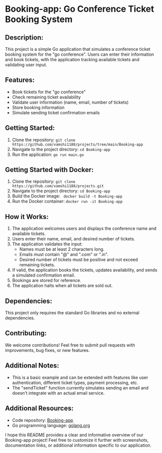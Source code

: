 # Booking-app: Go Conference Ticket Booking System

## Description:

This project is a simple Go application that simulates a conference ticket booking system for the "go conference". Users can enter their information and book tickets, with the application tracking available tickets and validating user input.

## Features:

- Book tickets for the "go conference"
- Check remaining ticket availability
- Validate user information (name, email, number of tickets)
- Store booking information
- Simulate sending ticket confirmation emails

## Getting Started:

1. Clone the repository: `git clone https://github.com/vamshi1188/projects/tree/main/Booking-app`
2. Navigate to the project directory: `cd Booking-app`
3. Run the application: `go run main.go`
   
## Getting Started with Docker:

1. Clone the repository: `git clone https://github.com/vamshi1188/projects.git`
2. Navigate to the project directory: `cd Booking-app`
3. Build the Docker image: ` docker build -t Booking-app`
4. Run the Docker container: `docker run -it Booking-app`


## How it Works:

1. The application welcomes users and displays the conference name and available tickets.
2. Users enter their name, email, and desired number of tickets.
3. The application validates the input:
   - Names must be at least 2 characters long.
   - Emails must contain "@" and ".com" or ".in".
   - Desired number of tickets must be positive and not exceed remaining tickets.
4. If valid, the application books the tickets, updates availability, and sends a simulated confirmation email.
5. Bookings are stored for reference.
6. The application halts when all tickets are sold out.

## Dependencies:

This project only requires the standard Go libraries and no external dependencies.

## Contributing:

We welcome contributions! Feel free to submit pull requests with improvements, bug fixes, or new features.


## Additional Notes:

- This is a basic example and can be extended with features like user authentication, different ticket types, payment processing, etc.
- The "sendTicket" function currently simulates sending an email and doesn't integrate with an actual email service.

## Additional Resources:

- Code repository: [Booking-app](https://github.com/vamshi1188/projects/tree/main/Booking-app)
- Go programming language: [golang.org](https://golang.org/)

I hope this README provides a clear and informative overview of our Booking-app project! Feel free to customize it further with screenshots, documentation links, or additional information specific to our application.
